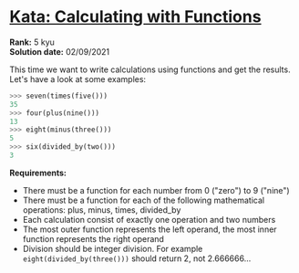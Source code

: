 # [Kata: Calculating with Functions](https://www.codewars.com/kata/525f3eda17c7cd9f9e000b39)

**Rank:** 5 kyu  
**Solution date:** 02/09/2021

This time we want to write calculations using functions and get the results. Let's have a look at some examples:
```python
>>> seven(times(five()))
35
>>> four(plus(nine()))
13
>>> eight(minus(three()))
5
>>> six(divided_by(two()))
3
```
**Requirements:**
- There must be a function for each number from 0 ("zero") to 9 ("nine")
- There must be a function for each of the following mathematical operations: plus, minus, times, divided_by
- Each calculation consist of exactly one operation and two numbers
- The most outer function represents the left operand, the most inner function represents the right operand
- Division should be integer division. For example `eight(divided_by(three()))` should return 2, not 2.666666...
